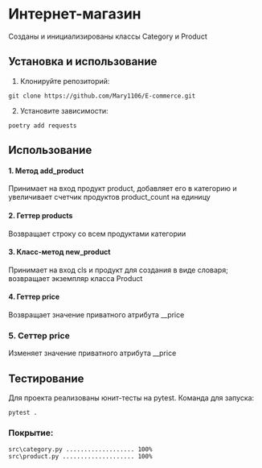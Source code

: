 # Интернет-магазин

Созданы и инициализированы классы Category и Product


## Установка и использование
1. Клонируйте репозиторий:
```
git clone https://github.com/Mary1106/E-commerce.git
```
2. Установите зависимости:
```
poetry add requests
```

## Использование

#### 1. Метод add_product
Принимает на вход продукт product, добавляет его в категорию и увеличивает счетчик продуктов product_count на единицу

#### 2. Геттер products
Возвращает строку со всем продуктами категории

#### 3. Класс-метод new_product
Принимает на вход cls и продукт для создания в виде словаря; возвращает экземпляр класса Product

#### 4. Геттер price
Возвращает значение приватного атрибута __price

### 5. Сеттер price
Изменяет значение приватного атрибута __price



## Тестирование
Для проекта реализованы юнит-тесты на pytest. 
Команда для запуска:
```
pytest .
```
### Покрытие:
```
src\category.py ................... 100%
src\product.py .................... 100%
```